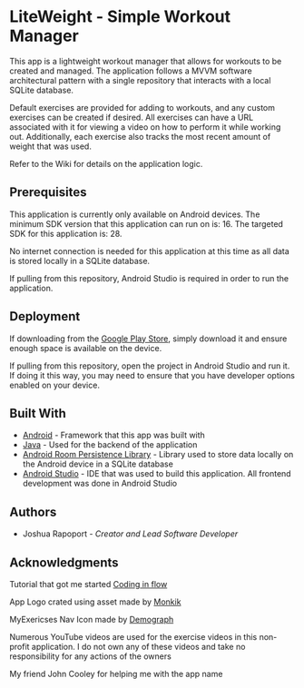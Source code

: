 # LiteWeight - Simple Workout Manager

This app is a lightweight workout manager that allows for workouts to be created and managed. The application follows a MVVM software architectural pattern with a single repository that interacts with a local SQLite database.

Default exercises are provided for adding to workouts, and any custom exercises can be created if desired. All exercises can have a URL associated with it for viewing a video on how to perform it while working out. Additionally, each exercise also tracks the most recent amount of weight that was used.

Refer to the Wiki for details on the application logic.

## Prerequisites

This application is currently only available on Android devices. The minimum SDK version that this application can run on is: 16. The targeted SDK for this application is: 28.

No internet connection is needed for this application at this time as all data is stored locally in a SQLite database.

If pulling from this repository, Android Studio is required in order to run the application.

## Deployment

If downloading from the [Google Play Store](https://play.google.com/store/apps/details?id=com.joshrap.liteweight&fbclid=IwAR3tvspaMUvVOcPjw1NHzb0wUL9l5aDlZ9ferGfqPbp9ev7__Ob-D6hP5lw), simply download it and ensure enough space is available on the device.

If pulling from this repository, open the project in Android Studio and run it. If doing it this way, you may need to ensure that you have developer options enabled on your device.

## Built With

- [Android](https://www.android.com/) - Framework that this app was built with
- [Java](https://docs.oracle.com/en/java/) - Used for the backend of the application
- [Android Room Persistence Library](https://developer.android.com/topic/libraries/architecture/room) - Library used to store data locally on the Android device in a SQLite database
- [Android Studio](https://developer.android.com/studio) - IDE that was used to build this application. All frontend development was done in Android Studio

## Authors

- Joshua Rapoport - *Creator and Lead Software Developer*

## Acknowledgments

Tutorial that got me started [Coding in flow](https://codinginflow.com/tutorials/android)

App Logo crated using asset made by [Monkik](https://www.flaticon.com/authors/monkik)

MyExericses Nav Icon made by [Demograph](https://thenounproject.com/demograph/uploads/?i=149086)

Numerous YouTube videos are used for the exercise videos in this non-profit application. I do not own any of these videos and take no responsibility for any actions of the owners

My friend John Cooley for helping me with the app name
